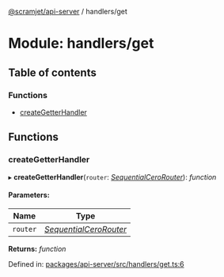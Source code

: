 [@scramjet/api-server](../README.md) / handlers/get

# Module: handlers/get

## Table of contents

### Functions

- [createGetterHandler](handlers_get.md#creategetterhandler)

## Functions

### createGetterHandler

▸ **createGetterHandler**(`router`: [*SequentialCeroRouter*](../interfaces/lib_definitions.sequentialcerorouter.md)): *function*

#### Parameters:

Name | Type |
------ | ------ |
`router` | [*SequentialCeroRouter*](../interfaces/lib_definitions.sequentialcerorouter.md) |

**Returns:** *function*

Defined in: [packages/api-server/src/handlers/get.ts:6](https://github.com/scramjet-cloud-platform/scramjet-csi-dev/blob/966a05e/packages/api-server/src/handlers/get.ts#L6)
